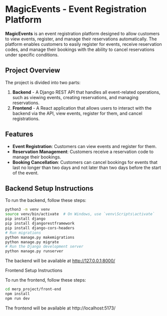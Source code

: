 # MagicEvents - Event Registration Platform

**MagicEvents** is an event registration platform designed to allow customers to view events, register, and manage their reservations automatically. The platform enables customers to easily register for events, receive reservation codes, and manage their bookings with the ability to cancel reservations under specific conditions.

## Project Overview

The project is divided into two parts:

1. **Backend** - A Django REST API that handles all event-related operations, such as viewing events, creating reservations, and managing reservations.
2. **Frontend** - A React application that allows users to interact with the backend via the API, view events, register for them, and cancel registrations.

## Features

- **Event Registration**: Customers can view events and register for them.
- **Reservation Management**: Customers receive a reservation code to manage their bookings.
- **Booking Cancellation**: Customers can cancel bookings for events that last no longer than two days and not later than two days before the start of the event.

## Backend Setup Instructions

To run the backend, follow these steps:

```bash
python3 -m venv venv
source venv/bin/activate  # On Windows, use `venv\Scripts\activate`
pip install django
pip install djangorestframework
pip install django-cors-headers
# Run migrations
python manage.py makemigrations
python manage.py migrate
# Run the Django development server
python manage.py runserver
```
The backend will be available at http://127.0.0.1:8000/


Frontend Setup Instructions

To run the frontend, follow these steps:
```bash
cd merp_project/front-end
npm install
npm run dev
```
The frontend will be available at http://localhost:5173/

